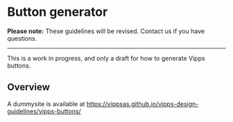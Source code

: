 <!-- START_METADATA
---
title: Button generator
sidebar_position: 30
pagination_next: null
---
END_METADATA -->

# Button generator

**Please note:** These guidelines will be revised. Contact us if you have questions.

----------

This is a work in progress, and only a draft for how to generate Vipps buttons.

## Overview

A dummysite is available at https://vippsas.github.io/vipps-design-guidelines/vipps-buttons/
